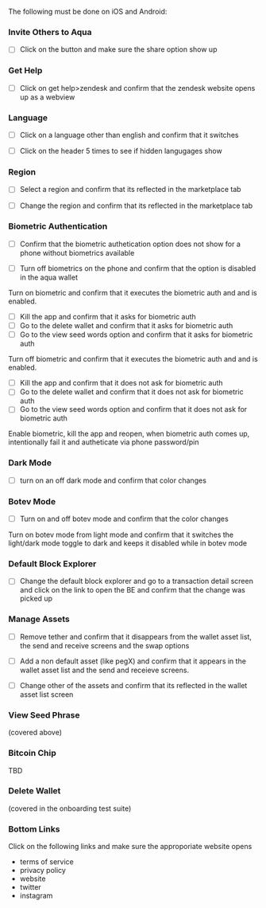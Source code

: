 The following must be done on iOS and Android:

### Invite Others to Aqua
- [ ] Click on the button and make sure the share option show up

### Get Help
- [ ] Click on get help>zendesk and confirm that the zendesk website opens up as a webview


### Language
- [ ] Click on a language other than english and confirm that it switches

- [ ] Click on the header 5 times to see if hidden langugages show

### Region
- [ ] Select a region and confirm that its reflected in the marketplace tab

- [ ] Change the region and confirm that its reflected in the marketplace tab

### Biometric Authentication
- [ ] Confirm that the biometric authetication option does not show for a phone without biometrics available

- [ ] Turn off biometrics on the phone and confirm that the option is disabled in the aqua wallet

Turn on biometric and confirm that it executes the biometric auth and and is enabled. 
- [ ] Kill the app and confirm that it asks for biometric auth
- [ ] Go to the delete wallet and confirm that it asks for biometric auth
- [ ] Go to the view seed words option and confirm that it asks for biometric auth

Turn off biometric and confirm that it executes the biometric auth and and is enabled. 
- [ ] Kill the app and confirm that it does not ask for biometric auth
- [ ] Go to the delete wallet and confirm that it does not ask for biometric auth
- [ ] Go to the view seed words option and confirm that it does not ask for biometric auth

Enable biometric, kill the app and reopen, when biometric auth comes up, intentionally fail it and autheticate via phone password/pin

### Dark Mode
- [ ] turn on an off dark mode and confirm that color changes

### Botev Mode
- [ ] Turn on and off botev mode and confirm that the color changes

Turn on botev mode from light mode and confirm that it switches the light/dark mode toggle to dark and keeps it disabled while in botev mode

### Default Block Explorer
- [ ] Change the default block explorer and go to a transaction detail screen and click on the link to open the BE and confirm that the change was picked up

### Manage Assets
- [ ] Remove tether and confirm that it disappears from the wallet asset list, the send and receive screens and the swap options

- [ ] Add a non default asset (like pegX) and confirm that it appears in the wallet asset list and the send and receieve screens.

- [ ] Change other of the assets and confirm that its reflected in the wallet asset list screen

### View Seed Phrase
(covered above)

### Bitcoin Chip
TBD

### Delete Wallet
(covered in the onboarding test suite)

### Bottom Links
Click on the following links and make sure the approporiate website opens
- terms of service
- privacy policy
- website
- twitter
- instagram
